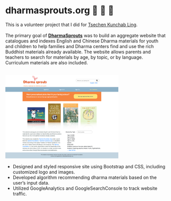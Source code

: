# dharmasprouts.org :seedling: :herb: :evergreen_tree:

This is a volunteer project that I did for [Tsechen Kunchab Ling](https://sakyatemple.org/). <br/>
<br/> 
The primary goal of **[DharmaSprouts](http://dharmasprouts.org/)**  was to build an aggregate website that catalogues and indexes English and Chinese Dharma materials for youth and children to help families and Dharma centers find and use the rich Buddhist materials already available. 
The website allows parents and teachers to search for materials by age, by topic, or by language. Curriculum materials are also included. 

<br/>
<img src="images/screenshot.png" width="70%">
<br/>

* Designed and styled responsive site using Bootstrap and CSS, including customized logo and images. 
* Developed algorithm recommending dharma materials based on the user’s input data.
* Utilized GoogleAnalytics and GoogleSearchConsole to track website traffic.

